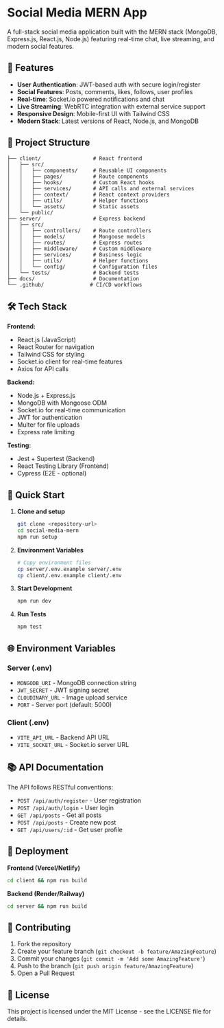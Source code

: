 # Social Media MERN App

A full-stack social media application built with the MERN stack (MongoDB, Express.js, React.js, Node.js) featuring real-time chat, live streaming, and modern social features.

## 🚀 Features

- **User Authentication**: JWT-based auth with secure login/register
- **Social Features**: Posts, comments, likes, follows, user profiles
- **Real-time**: Socket.io powered notifications and chat
- **Live Streaming**: WebRTC integration with external service support
- **Responsive Design**: Mobile-first UI with Tailwind CSS
- **Modern Stack**: Latest versions of React, Node.js, and MongoDB

## 📁 Project Structure

```
├── client/                 # React frontend
│   ├── src/
│   │   ├── components/     # Reusable UI components
│   │   ├── pages/          # Route components
│   │   ├── hooks/          # Custom React hooks
│   │   ├── services/       # API calls and external services
│   │   ├── context/        # React context providers
│   │   ├── utils/          # Helper functions
│   │   └── assets/         # Static assets
│   └── public/
├── server/                 # Express backend
│   ├── src/
│   │   ├── controllers/    # Route controllers
│   │   ├── models/         # Mongoose models
│   │   ├── routes/         # Express routes
│   │   ├── middleware/     # Custom middleware
│   │   ├── services/       # Business logic
│   │   ├── utils/          # Helper functions
│   │   └── config/         # Configuration files
│   └── tests/              # Backend tests
├── docs/                   # Documentation
└── .github/               # CI/CD workflows
```

## 🛠️ Tech Stack

**Frontend:**
- React.js (JavaScript)
- React Router for navigation
- Tailwind CSS for styling
- Socket.io client for real-time features
- Axios for API calls

**Backend:**
- Node.js + Express.js
- MongoDB with Mongoose ODM
- Socket.io for real-time communication
- JWT for authentication
- Multer for file uploads
- Express rate limiting

**Testing:**
- Jest + Supertest (Backend)
- React Testing Library (Frontend)
- Cypress (E2E - optional)

## 🚀 Quick Start

1. **Clone and setup**
   ```bash
   git clone <repository-url>
   cd social-media-mern
   npm run setup
   ```

2. **Environment Variables**
   ```bash
   # Copy environment files
   cp server/.env.example server/.env
   cp client/.env.example client/.env
   ```

3. **Start Development**
   ```bash
   npm run dev
   ```

4. **Run Tests**
   ```bash
   npm test
   ```

## 🌐 Environment Variables

### Server (.env)
- `MONGODB_URI` - MongoDB connection string
- `JWT_SECRET` - JWT signing secret
- `CLOUDINARY_URL` - Image upload service
- `PORT` - Server port (default: 5000)

### Client (.env)
- `VITE_API_URL` - Backend API URL
- `VITE_SOCKET_URL` - Socket.io server URL

## 📚 API Documentation

The API follows RESTful conventions:

- `POST /api/auth/register` - User registration
- `POST /api/auth/login` - User login
- `GET /api/posts` - Get all posts
- `POST /api/posts` - Create new post
- `GET /api/users/:id` - Get user profile

## 🚀 Deployment

**Frontend (Vercel/Netlify)**
```bash
cd client && npm run build
```

**Backend (Render/Railway)**
```bash
cd server && npm run build
```

## 🤝 Contributing

1. Fork the repository
2. Create your feature branch (`git checkout -b feature/AmazingFeature`)
3. Commit your changes (`git commit -m 'Add some AmazingFeature'`)
4. Push to the branch (`git push origin feature/AmazingFeature`)
5. Open a Pull Request

## 📄 License

This project is licensed under the MIT License - see the LICENSE file for details.